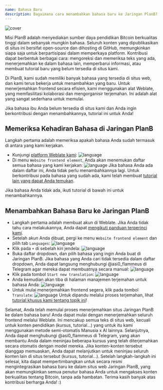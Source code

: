 ```yaml
---
name: Bahasa Baru
description: Bagaimana cara menambahkan bahasa baru ke Jaringan PlanB?
---
```

![cover](assets/cover.webp)

Misi PlanB adalah menyediakan sumber daya pendidikan Bitcoin berkualitas tinggi dalam sebanyak mungkin bahasa. Seluruh konten yang dipublikasikan di situs ini bersifat open-source dan dihosting di GitHub, memungkinkan siapa saja untuk berpartisipasi dalam memperkaya platform. Kontribusi dapat berbentuk berbagai cara: mengoreksi dan memeriksa teks yang ada, menerjemahkan ke dalam bahasa lain, memperbarui informasi, atau membuat tutorial baru yang belum tersedia di situs kami.

Di PlanB, kami sudah memiliki banyak bahasa yang tersedia di situs web, dan kami terus bekerja untuk menambahkan yang baru. Untuk menerjemahkan frontend secara efisien, kami menggunakan alat Weblate, yang memfasilitasi kolaborasi dan mengorganisir terjemahan. Ini adalah alat yang sangat sederhana untuk memulai.

Jika bahasa ibu Anda belum tersedia di situs kami dan Anda ingin berkontribusi dengan menambahkannya, tutorial ini untuk Anda!

## Memeriksa Kehadiran Bahasa di Jaringan PlanB

Langkah pertama adalah memeriksa apakah bahasa Anda sudah termasuk di antara yang kami kerjakan.

- Kunjungi [platform Weblate kami](https://weblate.planb.network/projects/planb-network-website/):
![language](assets/01.webp)
- Di menu `Website frontend element`, Anda akan menemukan daftar semua bahasa yang kami kerjakan:
![language](assets/02.webp)
Jika bahasa Anda ada dalam daftar ini, Anda tidak perlu menambahkannya lagi. Untuk berkontribusi pada bahasa yang sudah ada, kami telah membuat [tutorial lain yang dapat Anda temukan](https://planb.network/tutorials/others/contribution/translate-front-weblate-8213b931-650f-4efd-8f4e-9a8ae5ce6295).

Jika bahasa Anda tidak ada, ikuti tutorial di bawah ini untuk menambahkannya.

## Menambahkan Bahasa Baru ke Jaringan PlanB

- Langkah pertama adalah membuat akun di Weblate. Jika Anda tidak tahu cara melakukannya, Anda dapat [mengikuti panduan terperinci kami](https://planb.network/tutorials/others/contribution/translate-front-weblate-8213b931-650f-4efd-8f4e-9a8ae5ce6295).
- Setelah akun Anda dibuat, pergi ke menu `Website frontend element` dan pilih tab `Languages`:
![language](assets/03.webp)
- Klik pada `+` di sebelah kiri jendela:
![language](assets/04.webp)
- Buka daftar dropdown, dan pilih bahasa yang ingin Anda buat di Jaringan PlanB. Jika bahasa yang Anda cari tidak tersedia dalam daftar dropdown, Anda dapat langsung menghubungi @asi0_flammeus di Telegram agar mereka dapat membuatnya secara manual:
![language](assets/05.webp)
- Klik pada tombol `Start new translation`:
![language](assets/06.webp)
- Anda kemudian akan tiba di halaman manajemen terjemahan untuk bahasa Anda:
![language](assets/07.webp)
- Untuk mulai menerjemahkan frontend segera, klik pada tombol `Translate`: ![language](assets/08.webp)
Untuk dipandu melalui proses terjemahan, lihat [tutorial khusus kami tentang topik ini](https://planb.network/tutorials/others/contribution/translate-front-weblate-8213b931-650f-4efd-8f4e-9a8ae5ce6295)!

Selamat, Anda telah memulai proses menerjemahkan situs Jaringan PlanB ke dalam bahasa baru! Anda dapat mulai dengan menerjemahkan seluruh frontend melalui Weblate. Ini mencakup semua teks di situs web, kecuali untuk konten pendidikan (kursus, tutorial...) yang untuk itu kami menggunakan metode semi-otomatis Manusia x AI lainnya.
Selanjutnya, Anda dapat menghubungi @asi0_flammeus di Telegram, yang akan membantu Anda dalam meninjau beberapa kursus yang telah diterjemahkan secara otomatis dengan model mereka. Jika konten-konten tersebut dianggap memuaskan, Anda dapat melanjutkan untuk meninjau seluruh konten lain di situs tersebut (kursus, tutorial...). Setelah langkah-langkah ini selesai, kita dapat mempertimbangkan untuk secara resmi mengintegrasikan bahasa baru ke dalam situs web Jaringan PlanB, yang akan memungkinkan semua penutur bahasa Anda untuk mengakses konten berkualitas tentang Bitcoin, tanpa ada hambatan.
Terima kasih banyak atas kontribusi berharga Anda! :)